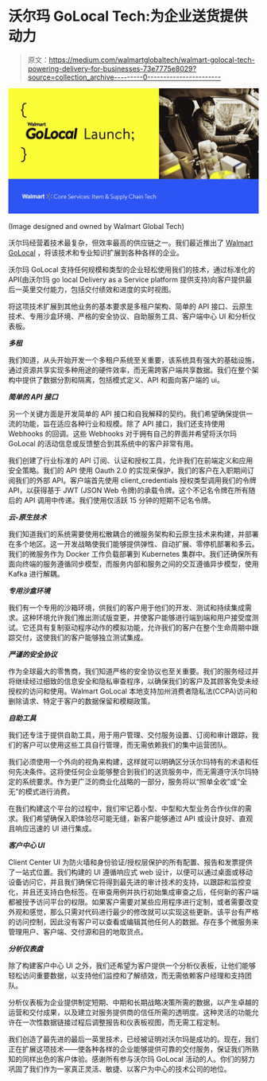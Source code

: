 # 沃尔玛 GoLocal Tech:为企业送货提供动力

> 原文：<https://medium.com/walmartglobaltech/walmart-golocal-tech-powering-delivery-for-businesses-73e7775e8029?source=collection_archive---------0----------------------->

![](img/4265c032f4f80c79bff7c87ac8e64af8.png)

(Image designed and owned by Walmart Global Tech)

沃尔玛经营着技术最复杂，但效率最高的供应链之一。我们最近推出了 [Walmart GoLocal](https://one.walmart.com/content/go-local/home-page.html?&adid=22222222220450672199&wmlspartner=wmtlabs&wl0=e&wl1=g&wl2=c&wl3=540798711783&wl4=kwd-1408546240030&wl5=9057160&wl6=&wl7=&wl8=&veh=sem&gclid=EAIaIQobChMIo9j-ir2y8wIVHXFvBB13Xgk2EAAYASAAEgJk4vD_BwE&gclsrc=aw.ds) ，将该技术和专业知识扩展到各种各样的企业。

沃尔玛 GoLocal 支持任何规模和类型的企业轻松使用我们的技术，通过标准化的 API(由沃尔玛 go local Delivery as a Service platform 提供支持)向客户提供最后一英里交付能力，包括交付绩效和进度的实时视图。

将这项技术扩展到其他业务的基本要求是多租户架构、简单的 API 接口、云原生技术、专用沙盒环境、严格的安全协议、自助服务工具、客户端中心 UI 和分析仪表板。

***多租***

我们知道，从头开始开发一个多租户系统至关重要，该系统具有强大的基础设施，通过资源共享实现多种用途的硬件效率，而无需跨客户端共享数据。我们在整个架构中提供了数据分割和隔离，包括模式定义、API 和面向客户端的 ui。

***简单的 API 接口***

另一个关键方面是开发简单的 API 接口和自我解释的契约。我们希望确保提供一流的功能，旨在适应各种行业和规模。除了 API 接口，我们还支持使用 Webhooks 的回调。这些 Webhooks 对于拥有自己的界面并希望将沃尔玛 GoLocal 的活动信息或反馈整合到其系统中的客户非常有用。

我们创建了行业标准的 API 订阅、认证和授权工具，允许我们在前端定义和应用安全策略。我们的 API 使用 Oauth 2.0 的实现来保护，我们的客户在入职期间订阅我们的外部 API。客户端首先使用 client_credentials 授权类型调用我们的令牌 API，以获得基于 JWT (JSON Web 令牌)的承载令牌。这个不记名令牌在所有随后的 API 调用中传递。我们使用仅活跃 15 分钟的短期不记名令牌。

***云-原生技术***

我们知道我们的系统需要使用松散耦合的微服务架构和云原生技术来构建，并部署在多个地区。这一开发战略使我们能够提供弹性、自动扩展、零停机部署和多云。我们的微服务作为 Docker 工作负载部署到 Kubernetes 集群中。我们还确保所有面向终端的服务遵循同步模型，而服务内部和服务之间的交互遵循异步模型，使用 Kafka 进行解耦。

***专用沙盒环境***

我们有一个专用的沙箱环境，供我们的客户用于他们的开发、测试和持续集成需求。这种环境允许我们推出测试版变更，并使客户能够进行端到端和用户接受度测试。它还具有复制驱动程序动作的模拟功能，允许我们的客户在整个生命周期中跟踪交付，这使我们的客户能够独立测试集成。

***严谨的安全协议***

作为全球最大的零售商，我们知道严格的安全协议也至关重要。我们的服务经过并将继续经过细致的信息安全和隐私审查程序，以确保我们的客户及其顾客免受未经授权的访问和使用。Walmart GoLocal 本地支持加州消费者隐私法(CCPA)访问和删除请求、特定于客户的数据保留和模糊政策。

***自助工具***

我们还专注于提供自助工具，用于用户管理、交付服务设置、订阅和审计跟踪，我们的客户可以使用这些工具自行管理，而无需依赖我们的集中运营团队。

我们必须使用一个外向的视角来构建，这样就可以明确区分沃尔玛特有的术语和任何先决条件。这将使任何企业能够整合到我们的送货服务中，而无需遵守沃尔玛特定的系统要求。作为更广泛的商业化战略的一部分，服务将以“照单全收”或“全无”的模式进行消费。

在我们构建这个平台的过程中，我们牢记着小型、中型和大型业务合作伙伴的需求。我们希望确保入职体验尽可能无缝，新客户能够通过 API 或设计良好、直观且响应迅速的 UI 进行集成。

***客户中心 UI***

Client Center UI 为防火墙和身份验证/授权层保护的所有配置、报告和发票提供了一站式位置。我们构建的 UI 遵循响应式 web 设计，以便可以通过桌面或移动设备访问它，并且我们确保它将得到最先进的审计技术的支持，以跟踪和监控变化，并且还支持白色标签。在审查用例并执行初始集成审查之后，任何新的客户端都被授予访问平台的权限。如果客户需要对某些应用程序进行定制，或者需要改变外观和感觉，那么只需对代码进行最少的修改就可以实现这些更新。该平台有严格的访问控制，因此没有客户可以查看或编辑其他任何人的数据。存在多个微服务来管理用户、客户端、交付源和目的地取货点。

***分析仪表盘***

除了构建客户中心 UI 之外，我们还希望为客户提供一个分析仪表板，让他们能够轻松访问重要数据，以支持他们监控和了解绩效，而无需依赖客户经理和支持团队。

分析仪表板为企业提供制定短期、中期和长期战略决策所需的数据，以产生卓越的运营和交付成果，以及建立对服务提供商的信任所需的透明度。这种灵活的功能允许在一次性数据链接过程后调整报告和仪表板视图，而无需工程定制。

我们创造了最先进的最后一英里技术，已经被证明对沃尔玛是成功的。现在，我们正在扩展这项技术——使各种各样的企业能够提供可靠的交付服务，保证我们所熟知的同样出色的客户体验。感谢所有参与沃尔玛 GoLocal 活动的人。你们的努力巩固了我们作为一家真正灵活、敏捷、以客户为中心的技术公司的地位。